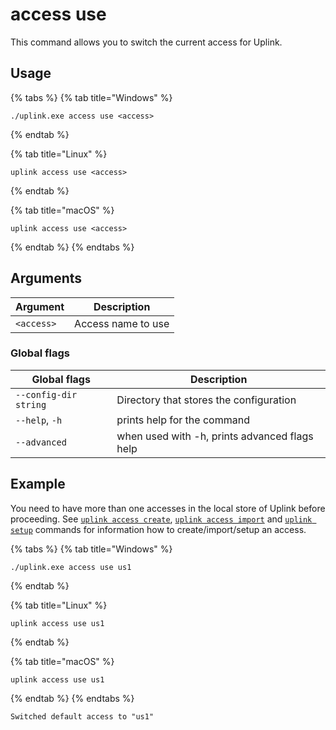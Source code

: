 # access use

This command allows you to switch the current access for Uplink.

## Usage

{% tabs %}
{% tab title="Windows" %}
```
./uplink.exe access use <access>
```
{% endtab %}

{% tab title="Linux" %}
```
uplink access use <access>
```
{% endtab %}

{% tab title="macOS" %}
```
uplink access use <access>
```
{% endtab %}
{% endtabs %}

## Arguments

| Argument   | Description        |
| ---------- | ------------------ |
| `<access>` | Access name to use |

### Global flags

| Global flags          | Description                                   |
| --------------------- | --------------------------------------------- |
| `--config-dir string` | Directory that stores the configuration       |
| `--help`, `-h`        | prints help for the command                   |
| `--advanced`          | when used with -h, prints advanced flags help |

## Example

You need to have more than one accesses in the local store of Uplink before proceeding. See [`uplink access create`](access-create.md), [`uplink access import`](access-import.md) and [`uplink setup`](../setup-command.md) commands for information how to create/import/setup an access.

{% tabs %}
{% tab title="Windows" %}
```
./uplink.exe access use us1
```
{% endtab %}

{% tab title="Linux" %}
```
uplink access use us1
```
{% endtab %}

{% tab title="macOS" %}
```
uplink access use us1
```
{% endtab %}
{% endtabs %}

```
Switched default access to "us1"
```
